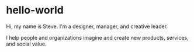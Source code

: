 # hello-world

Hi, my name is Steve. 
I'm a designer, manager, and creative leader. 

I help people and organizations imagine and create new products, services, and social value.
